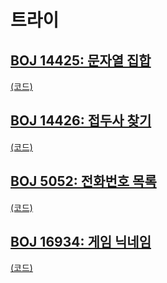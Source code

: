 # 트라이

## [BOJ 14425: 문자열 집합](https://www.acmicpc.net/problem/14425)
[(코드)](https://github.com/DJ-archive/Algorithm-DataStructure/blob/main/0minyoung0/algorithm/31_트라이/Boj14425.java)

## [BOJ 14426: 접두사 찾기](https://www.acmicpc.net/problem/14426)
[(코드)](https://github.com/DJ-archive/Algorithm-DataStructure/blob/main/0minyoung0/algorithm/31_트라이/Boj14426.java)

## [BOJ 5052: 전화번호 목록](https://www.acmicpc.net/problem/5052)
[(코드)](https://github.com/DJ-archive/Algorithm-DataStructure/blob/main/0minyoung0/algorithm/31_트라이/Boj5052.java)

## [BOJ 16934: 게임 닉네임](https://www.acmicpc.net/problem/16934)
[(코드)](https://github.com/DJ-archive/Algorithm-DataStructure/blob/main/0minyoung0/algorithm/31_트라이/Boj16934.java)